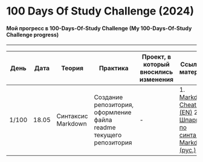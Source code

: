 # 100 Days Of Study Challenge (2024)

#### Мой прогресс в 100-Days-Of-Study Challenge  (My 100-Days-Of-Study Challenge progress)
---

День  |  Дата  |   Теория            |            Практика           | Проект, в который вносились изменения |     Ссылки на материалы         | 
:----:|:------:|---------------------|-------------------------------|---------------------------------------|---------------------------------|
1/100 | 18.05  | Синтаксис Markdown  |Создание репозитория, оформление файла readme текущего репозитория | - | 1. [Markdown Cheatsheet (EN)](https://github.com/adam-p/markdown-here/wiki/Markdown-Cheatsheet) 2. [Шпаргалка по синтаксису Markdown (рус.)](https://ydmitry.ru/blog/rukovodstvo-po-markdown-dlya-uproshcheniya-veb-razrabotki/)    
